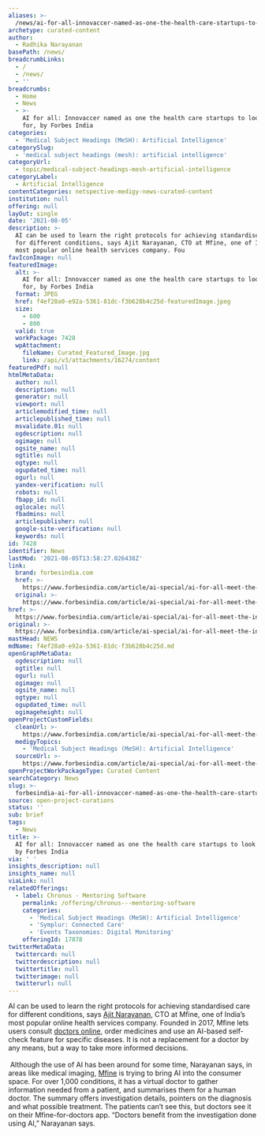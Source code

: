 ```yaml
---
aliases: >-
  /news/ai-for-all-innovaccer-named-as-one-the-health-care-startups-to-look-out-for-by-forbes-india
archetype: curated-content
author:
  - Radhika Narayanan
basePath: /news/
breadcrumbLinks:
  - /
  - /news/
  - ''
breadcrumbs:
  - Home
  - News
  - >-
    AI for all: Innovaccer named as one the health care startups to look out
    for, by Forbes India
categories:
  - 'Medical Subject Headings (MeSH): Artificial Intelligence'
categorySlug:
  - 'medical subject headings (mesh): artificial intelligence'
categoryUrl:
  - topic/medical-subject-headings-mesh-artificial-intelligence
categoryLabel:
  - Artificial Intelligence
contentCategories: netspective-medigy-news-curated-content
institution: null
offering: null
layOut: single
date: '2021-08-05'
description: >-
  AI can be used to learn the right protocols for achieving standardised care
  for different conditions, says Ajit Narayanan, CTO at Mfine, one of India’s
  most popular online health services company. Fou
favIconImage: null
featuredImage:
  alt: >-
    AI for all: Innovaccer named as one the health care startups to look out
    for, by Forbes India
  format: JPEG
  href: f4ef28a0-e92a-5361-81dc-f3b628b4c25d-featuredImage.jpeg
  size:
    - 600
    - 800
  valid: true
  workPackage: 7428
  wpAttachment:
    fileName: Curated_Featured_Image.jpg
    link: /api/v3/attachments/16274/content
featuredPdf: null
htmlMetaData:
  author: null
  description: null
  generator: null
  viewport: null
  articlemodified_time: null
  articlepublished_time: null
  msvalidate.01: null
  ogdescription: null
  ogimage: null
  ogsite_name: null
  ogtitle: null
  ogtype: null
  ogupdated_time: null
  ogurl: null
  yandex-verification: null
  robots: null
  fbapp_id: null
  oglocale: null
  fbadmins: null
  articlepublisher: null
  google-site-verification: null
  keywords: null
id: 7428
identifier: News
lastMod: '2021-08-05T13:58:27.026438Z'
link:
  brand: forbesindia.com
  href: >-
    https://www.forbesindia.com/article/ai-special/ai-for-all-meet-the-indian-startups-putting-a-doctor-in-every-pocket/69579/1
  original: >-
    https://www.forbesindia.com/article/ai-special/ai-for-all-meet-the-indian-startups-putting-a-doctor-in-every-pocket/69579/1
href: >-
  https://www.forbesindia.com/article/ai-special/ai-for-all-meet-the-indian-startups-putting-a-doctor-in-every-pocket/69579/1
original: >-
  https://www.forbesindia.com/article/ai-special/ai-for-all-meet-the-indian-startups-putting-a-doctor-in-every-pocket/69579/1
mastHead: NEWS
mdName: f4ef28a0-e92a-5361-81dc-f3b628b4c25d.md
openGraphMetaData:
  ogdescription: null
  ogtitle: null
  ogurl: null
  ogimage: null
  ogsite_name: null
  ogtype: null
  ogupdated_time: null
  ogimageheight: null
openProjectCustomFields:
  cleanUrl: >-
    https://www.forbesindia.com/article/ai-special/ai-for-all-meet-the-indian-startups-putting-a-doctor-in-every-pocket/69579/1
  medigyTopics:
    - 'Medical Subject Headings (MeSH): Artificial Intelligence'
  sourceUrl: >-
    https://www.forbesindia.com/article/ai-special/ai-for-all-meet-the-indian-startups-putting-a-doctor-in-every-pocket/69579/1
openProjectWorkPackageType: Curated Content
searchCategory: News
slug: >-
  forbesindia-ai-for-all-innovaccer-named-as-one-the-health-care-startups-to-look-out-for-by-forbes-india
source: open-project-curations
status: ''
sub: brief
tags:
  - News
title: >-
  AI for all: Innovaccer named as one the health care startups to look out for,
  by Forbes India
via: ' '
insights_description: null
insights_name: null
viaLink: null
relatedOfferings:
  - label: Chronus - Mentoring Software
    permalink: /offering/chronus---mentoring-software
    categories:
      - 'Medical Subject Headings (MeSH): Artificial Intelligence'
      - 'Symplur: Connected Care'
      - 'Events Taxonomies: Digital Monitoring'
    offeringId: 17878
twitterMetaData:
  twittercard: null
  twitterdescription: null
  twittertitle: null
  twitterimage: null
  twitterurl: null
---
```

<p>AI can be used to learn the right protocols for achieving standardised care for different conditions, says <a href="https://www.forbesindia.com/audio/forbes-india-daily-tech-brief-podcast/instagram-testing-new-collab-in-india-clubhouse-no-longer-inviteonly-and-ajit-narayanan-on-ai-in-healthcare-at-mfine/69297">Ajit Narayanan</a>, CTO at Mfine, one of India’s most popular online health services company. Founded in 2017, Mfine lets users consult <a href="https://www.forbesindia.com/article/coronavirus/is-telemedicine-here-to-stay/58649/1">doctors online</a>, order medicines and use an AI-based self-check feature for specific diseases. It is not a replacement for a doctor by any means, but a way to take more informed decisions.<br><br>&nbsp;Although the use of AI has been around for some time, Narayanan says, in areas like medical imaging, <a href="https://www.forbesindia.com/article/special/mfine-puts-primary-care-in-your-palm-when-you-need-it/50431/1">Mfine</a> is trying to bring AI into the consumer space. For over 1,000 conditions, it has a virtual doctor to gather information needed from a patient, and summarises them for a human doctor. The summary offers investigation details, pointers on the diagnosis and what possible treatment. The patients can’t see this, but doctors see it on their Mfine-for-doctors app. “Doctors benefit from the investigation done using AI,” Narayanan says.</p>